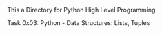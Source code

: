 This a Directory for Python High Level Programming

Task 0x03: Python - Data Structures: Lists, Tuples
